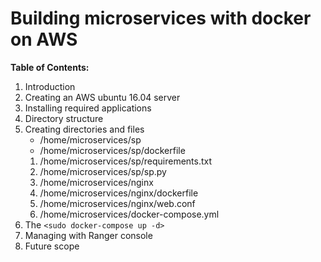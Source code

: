 # Building microservices with docker on AWS

**Table of Contents:**
1. Introduction
1. Creating an AWS ubuntu 16.04 server
1. Installing required applications
1. Directory structure
1. Creating directories and files
   * /home/microservices/sp
   * /home/microservices/sp/dockerfile
   1. /home/microservices/sp/requirements.txt
   1. /home/microservices/sp/sp.py
   1. /home/microservices/nginx
   1. /home/microservices/nginx/dockerfile
   1. /home/microservices/nginx/web.conf
   1. /home/microservices/docker-compose.yml
1. The `<sudo docker-compose up -d>`
1. Managing with Ranger console
1. Future scope

